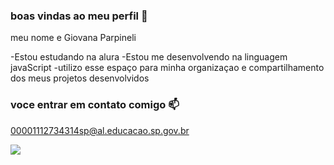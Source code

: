 ### boas vindas ao meu perfil 💙

meu nome e Giovana Parpineli

-Estou estudando na alura
-Estou me desenvolvendo na linguagem javaScript
-utilizo esse espaço para minha organizaçao e compartilhamento dos meus projetos desenvolvidos

### voce entrar em contato comigo 📫

00001112734314sp@al.educacao.sp.gov.br




![](https://media1.tenor.com/m/weB7SDBJ1lgAAAAC/funny-smile.gif)
